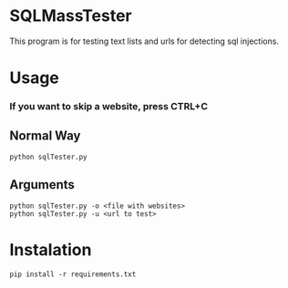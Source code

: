 # SQLMassTester
This program is for testing text lists and urls for detecting sql injections.

# Usage
### If you want to skip a website, press CTRL+C
## Normal Way
```
python sqlTester.py
```
## Arguments
```
python sqlTester.py -o <file with websites>
python sqlTester.py -u <url to test>
```

# Instalation
```
pip install -r requirements.txt
```
